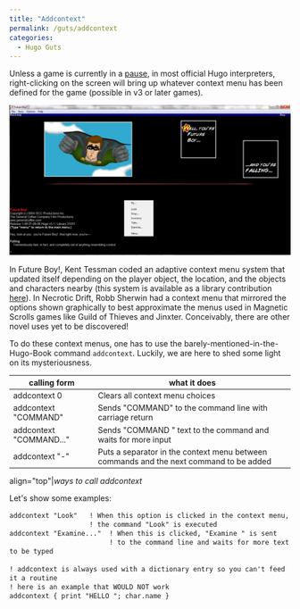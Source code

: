 ```yaml
---
title: "Addcontext"
permalink: /guts/addcontext
categories: 
  - Hugo Guts
---
```


Unless a game is currently in a [pause](Pause), in most
official Hugo interpreters, right-clicking on the screen will bring up
whatever context menu has been defined for the game (possible in v3 or
later games).

![Future Boy!](/assets/images/Context.jpg)

In Future Boy!, Kent Tessman coded
an adaptive context menu system that updated itself depending on the
player object, the location, and the objects and characters nearby (this
system is available as a library contribution
[here](Context_Menu.h)). In Necrotic Drift, Robb Sherwin had
a context menu that mirrored the options shown graphically to best
approximate the menus used in Magnetic Scrolls games like Guild of
Thieves and Jinxter. Conceivably, there are other novel uses yet to be
discovered!

To do these context menus, one has to use the
barely-mentioned-in-the-Hugo-Book command `addcontext`. Luckily, we are
here to shed some light on its mysteriousness.

| calling form            | what it does                                                                           |
|-------------------------|----------------------------------------------------------------------------------------|
| addcontext 0            | Clears all context menu choices                                                        |
| addcontext "COMMAND"    | Sends "COMMAND" to the command line with carriage return                               |
| addcontext "COMMAND..." | Sends "COMMAND " text to the command and waits for more input                          |
| addcontext "-"          | Puts a separator in the context menu between commands and the next command to be added |

align="top"\|*ways to call addcontext*

Let's show some examples:


    addcontext "Look"   ! When this option is clicked in the context menu,
                        ! the command "Look" is executed
    addcontext "Examine..."  ! When this is clicked, "Examine " is sent
                             ! to the command line and waits for more text to be typed

    ! addcontext is always used with a dictionary entry so you can't feed it a routine
    ! here is an example that WOULD NOT work
    addcontext { print "HELLO "; char.name }
